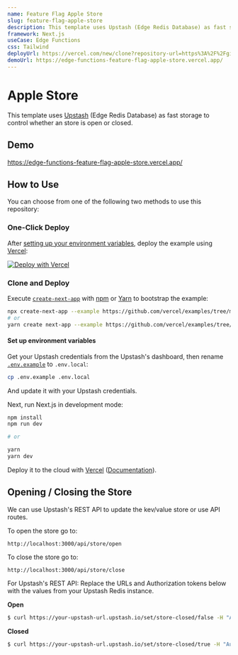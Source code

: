 ```yaml
---
name: Feature Flag Apple Store
slug: feature-flag-apple-store
description: This template uses Upstash (Edge Redis Database) as fast storage to control whether an store is open or closed.
framework: Next.js
useCase: Edge Functions
css: Tailwind
deployUrl: https://vercel.com/new/clone?repository-url=https%3A%2F%2Fgithub.com%2Fvercel%2Fexamples%2Ftree%2Fmain%2Fedge-middleware%2Ffeature-flag-apple-store&env=UPSTASH_REDIS_REST_URL,UPSTASH_REDIS_REST_TOKEN&envDescription=The%20Upstash%20secret%20from%20your%20Upstash%20console&envLink=https%3A%2F%2Fgithub.com%2Fvercel%2Fexamples%2Ftree%2Fmain%2Fedge-middleware%2Ffeature-flag-apple-store%23set-up-environment-variables&project-name=feature-flag-apple-store&repo-name=feature-flag-apple-store
demoUrl: https://edge-functions-feature-flag-apple-store.vercel.app/
---
```


# Apple Store

This template uses [Upstash](https://upstash.com/) (Edge Redis Database) as fast storage to control whether an store is open or closed.

## Demo

https://edge-functions-feature-flag-apple-store.vercel.app/

## How to Use

You can choose from one of the following two methods to use this repository:

### One-Click Deploy

After [setting up your environment variables](#set-up-environment-variables), deploy the example using [Vercel](https://vercel.com?utm_source=github&utm_medium=readme&utm_campaign=vercel-examples):

[![Deploy with Vercel](https://vercel.com/button)](https://vercel.com/new/clone?repository-url=https%3A%2F%2Fgithub.com%2Fvercel%2Fexamples%2Ftree%2Fmain%2Fedge-middleware%2Ffeature-flag-apple-store&env=UPSTASH_REDIS_REST_URL,UPSTASH_REDIS_REST_TOKEN&envDescription=The%20Upstash%20secret%20from%20your%20Upstash%20console&envLink=https%3A%2F%2Fgithub.com%2Fvercel%2Fexamples%2Ftree%2Fmain%2Fedge-middleware%2Ffeature-flag-apple-store%23set-up-environment-variables&project-name=feature-flag-apple-store&repo-name=feature-flag-apple-store)

### Clone and Deploy

Execute [`create-next-app`](https://github.com/vercel/next.js/tree/canary/packages/create-next-app) with [npm](https://docs.npmjs.com/cli/init) or [Yarn](https://yarnpkg.com/lang/en/docs/cli/create/) to bootstrap the example:

```bash
npx create-next-app --example https://github.com/vercel/examples/tree/main/edge-middleware/feature-flag-apple-store
# or
yarn create next-app --example https://github.com/vercel/examples/tree/main/edge-middleware/feature-flag-apple-store
```

#### Set up environment variables

Get your Upstash credentials from the Upstash's dashboard, then rename [`.env.example`](.env.example) to `.env.local`:

```bash
cp .env.example .env.local
```

And update it with your Upstash credentials.

Next, run Next.js in development mode:

```bash
npm install
npm run dev

# or

yarn
yarn dev
```

Deploy it to the cloud with [Vercel](https://vercel.com/new?utm_source=github&utm_medium=readme&utm_campaign=edge-middleware-eap) ([Documentation](https://nextjs.org/docs/deployment)).

## Opening / Closing the Store

We can use Upstash's REST API to update the kev/value store or use API routes.

To open the store go to:

```
http://localhost:3000/api/store/open
```

To close the store go to:

```
http://localhost:3000/api/store/close
```

For Upstash's REST API: Replace the URLs and Authorization tokens below with the values from your Upstash Redis instance.

**Open**

```bash
$ curl https://your-upstash-url.upstash.io/set/store-closed/false -H "Authorization: Bearer YOUR_TOKEN"
```

**Closed**

```bash
$ curl https://your-upstash-url.upstash.io/set/store-closed/true -H "Authorization: Bearer YOUR_TOKEN"
```
